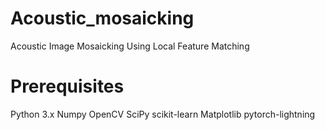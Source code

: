 # Acoustic_mosaicking
Acoustic Image Mosaicking Using Local Feature Matching

# Prerequisites
Python 3.x
Numpy
OpenCV
SciPy
scikit-learn 
Matplotlib
pytorch-lightning         
